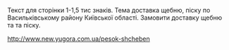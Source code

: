 
Текст для сторінки 1-1,5 тис знаків. Тема доставка щебню, піску по Васильківському району Київської області. Замовити доставку щебню та та піску. 

http://www.new.yugora.com.ua/pesok-shcheben
